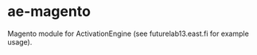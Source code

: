 ae-magento
==========

Magento module for ActivationEngine (see futurelab13.east.fi for example usage).
